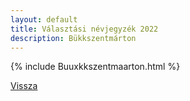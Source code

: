 ```yaml
---
layout: default
title: Választási névjegyzék 2022
description: Bükkszentmárton
---
```


{% include Buuxkkszentmaarton.html %}

[Vissza](./)